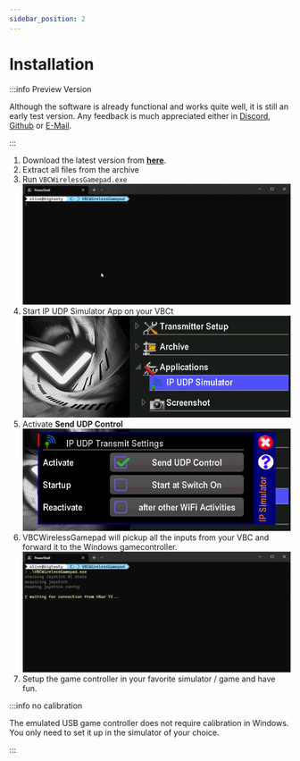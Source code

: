 ```yaml
---
sidebar_position: 2
---
```


# Installation

:::info Preview Version

Although the software is already functional and works quite well, it is still an early test version. Any feedback is much appreciated either in [Discord](https://discord.gg/mamsCwQgxa), [Github](https://github.com/olibanjoli/VBCWirelessGamepad) or [E-Mail](mailto:vbcwirelessgamepad@gmail.com).

:::

1. Download the latest version from **[here](/r/VBCWirelessGamepad_1.0-beta.1.zip)**.
2. Extract all files from the archive
3. Run `VBCWirelessGamepad.exe` ![Startup](./startup.gif)
4. Start IP UDP Simulator App on your VBCt ![IP UDP Simulator App](./ip_udp_simulator.png)
5. Activate **Send UDP Control** ![Send UDP Control](./udp_active.png)
6. VBCWirelessGamepad will pickup all the inputs from your VBC and forward it to the Windows gamecontroller. ![Connected](./vbc_connected.gif)
7. Setup the game controller in your favorite simulator / game and have fun.

:::info no calibration

The emulated USB game controller does not require calibration in Windows. You only need to set it up in the simulator of your choice.

:::
